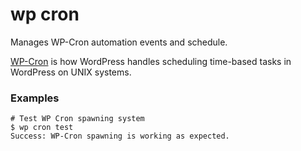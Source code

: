 # wp cron

Manages WP-Cron automation events and schedule.

[WP-Cron](https://developer.wordpress.org/plugins/cron/) is how WordPress handles scheduling time-based tasks in WordPress on UNIX systems.

### Examples

    # Test WP Cron spawning system
    $ wp cron test
    Success: WP-Cron spawning is working as expected.


